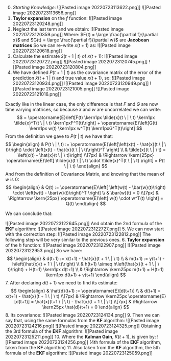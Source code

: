 0. *Starting Knowledge*:
![[Pasted image 20220723113622.png]]
![[Pasted image 20220723113656.png]]
1. **Taylor expansion** on the $f$ function:
![[Pasted image 20220723120248.png]]
2. Neglect the last term and we obtain:
![[Pasted image 20220723120359.png]]
Where:
$F(t) = \large \frac{\partial f}{\partial x}$ and $G(t) = \large \frac{\partial f}{\partial w}$ are **Jacobean matrices**
So we can re-write $x(t+1)$ as:
![[Pasted image 20220723120618.png]]
3. Calculate the estimate $\hat{x}(t+1 \ | \ t)$ of $x(t+1)$:
![[Pasted image 20220723120722.png]]
![[Pasted image 20220723120745.png]]
![[Pasted image 20220723120804.png]]
4. We have defined $P(t+1 \ | \ t)$ as the covariance matrix of the error of the prediction $\hat{x}(t+1 \ | \ t)$ and true value $x(t+1)$, so:
![[Pasted image 20220723120934.png]]
![[Pasted image 20220723120949.png]]
![[Pasted image 20220723121005.png]]
![[Pasted image 20220723121016.png]]

Exactly like in the linear case, the only difference is that $F$ and $G$ are now time varying matrices, so because $\tilde{x}$ and $w$ are uncorrelated we can write:
$$
= \operatorname{E}\left[F(t) \kern1px \tilde{x}(t \ | \ t) \kern1px \tilde{x}^T(t \ | \ t) \kern1pxF^T(t)\right] 
+
\operatorname{E}\left[G(t) \kern1px w(t) \kern1px w^T(t) \kern1pxG^T(t)\right]
$$
From the definition we gave to $P(t \ | \ t)$ we have that:
$$
\begin{align}
& P(t \ | \ t) := \operatorname{E}\left[\left(x(t) - \hat{x}(t \ | \ t)\right)
\cdot \left(x(t) - \hat{x}(t \ | \ t)\right)^T
\right]
\\
& \tilde{x}(t \ | \ t) = \left(x(t) - \hat{x}(t \ | \ t)\right)
\\[7px]
& \Rightarrow \kern{25px} \operatorname{E}\left[
\tilde{x}(t \ | \ t)
\cdot 
\tilde{x}^T(t \ | \ t)
\right] = P(t \ | \ t)
\end{align}
$$
And from the definition of Covariance Matrix, and knowing that the mean of $w$ is $0$:
$$
\begin{align}
& Q(t) := \operatorname{E}\left[
\left(w(t) - \bar{w}(t)\right)
\cdot 
\left(w(t) - \bar{w}(t)\right)^T
\right]
\\
& \bar{w}(t) = 0
\\[7px]
& \Rightarrow \kern{25px} 
\operatorname{E}\left[
w(t)
\cdot 
w^T(t)
\right]
= Q(t)
\end{align}
$$

We can conclude that:

![[Pasted image 20220723122645.png]]
And obtain the 2nd formula of the **EKF** algorithm:
![[Pasted image 20220723122727.png]]
5. We can now start with the correction step:
![[Pasted image 20220723122812.png]]
The following step will be very similar to the previous ones.
6. **Taylor expansion** of the $h$ function:
![[Pasted image 20220723122907.png]]
![[Pasted image 20220723122953.png]]
So we have:
$$
\begin{align}
& d(t+1) := x(t+1) - \hat{x}(t + 1 \ | \ t)
\\
& m(t+1) := y(t+1) - h\left(\hat{x}(t + 1 \ | \ t)\right)
\\
& h(t+1) \simeq 
h\left(\hat{x}(t + 1 \ | \ t)\right) + 
H(t+1) \kern1px d(t+1)
\\
& \Rightarrow \kern25px m(t+1) = H(t+1) \kern1px d(t+1) + v(t+1)
\end{align}
$$
7. After declaring $d(t+1)$ we need to find its estimate:
$$
\begin{align}
& \hat{d}(t+1) := \operatorname{E}[d(t+1)]
\\
& d(t+1) = x(t+1) - \hat{x}(t + 1 \ | \ t)
\\[7px]
& \Rightarrow \kern25px \operatorname{E}[d(t+1)] = \hat{x}(t+1 \ | \ t) - \hat{x}(t + 1 \ | \ t)
\\[7px]
& \Rightarrow \kern25px \hat{d}(t+1) = 0
\end{align}
$$
8. Its covariance:
![[Pasted image 20220723124134.png]]
9. Then we can say that, using the same formulas from the **KF** algorithm:
![[Pasted image 20220723124216.png]]
![[Pasted image 20220723124325.png]]
Obtaining the 3rd formula of the **EKF** algorithm:
![[Pasted image 20220723125211.png]]
10. Where the **Kalman Gain**, $K(t+1)$, is given by:
![[Pasted image 20220723124256.png]]
(4th formula of the **EKF** algorithm, taken from the **KF** algorithm)
11. Also taken from the **KF** algorithm, the 5th formula of the **EKF** algorithm:
![[Pasted image 20220723125059.png]]
